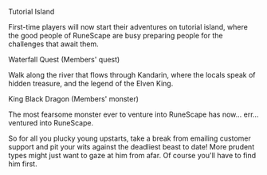 Tutorial Island

First-time players will now start their adventures on tutorial island, where the good people of RuneScape are busy preparing people for the challenges that await them.

Waterfall Quest (Members' quest)

Walk along the river that flows through Kandarin, where the locals speak of hidden treasure, and the legend of the Elven King.

King Black Dragon (Members' monster)

The most fearsome monster ever to venture into RuneScape has now... err... ventured into RuneScape.

So for all you plucky young upstarts, take a break from emailing customer support and pit your wits against the deadliest beast to date! More prudent types might just want to gaze at him from afar. Of course you'll have to find him first.
